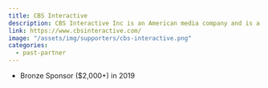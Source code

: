 ```yaml
---
title: CBS Interactive
description: CBS Interactive Inc is an American media company and is a division of the CBS Corporation. It is an online content network for information and entertainment.
link: https://www.cbsinteractive.com/
image: "/assets/img/supporters/cbs-interactive.png"
categories:
  - past-partner
---
```


- Bronze Sponsor ($2,000+) in 2019
